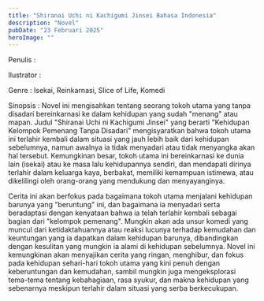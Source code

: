 ```yaml
---
title: "Shiranai Uchi ni Kachigumi Jinsei Bahasa Indonesia"
description: "Novel"
pubDate: "23 Februari 2025"
heroImage: ""
---
```


Penulis :

Ilustrator :

Genre : Isekai, Reinkarnasi, Slice of Life, Komedi

Sinopsis : Novel ini mengisahkan tentang seorang tokoh utama yang tanpa disadari bereinkarnasi ke dalam kehidupan yang sudah "menang" atau mapan. Judul "Shiranai Uchi ni Kachigumi Jinsei" yang berarti "Kehidupan Kelompok Pemenang Tanpa Disadari" mengisyaratkan bahwa tokoh utama ini terlahir kembali dalam situasi yang jauh lebih baik dari kehidupan sebelumnya, namun awalnya ia tidak menyadari atau tidak menyangka akan hal tersebut.  Kemungkinan besar, tokoh utama ini bereinkarnasi ke dunia lain (isekai) atau ke masa lalu kehidupannya sendiri, dan mendapati dirinya terlahir dalam keluarga kaya, berbakat, memiliki kemampuan istimewa, atau dikelilingi oleh orang-orang yang mendukung dan menyayanginya.

Cerita ini akan berfokus pada bagaimana tokoh utama menjalani kehidupan barunya yang "beruntung" ini, dan bagaimana ia menyadari serta beradaptasi dengan kenyataan bahwa ia telah terlahir kembali sebagai bagian dari "kelompok pemenang".  Mungkin akan ada unsur komedi yang muncul dari ketidaktahuannya atau reaksi lucunya terhadap kemudahan dan keuntungan yang ia dapatkan dalam kehidupan barunya, dibandingkan dengan kesulitan yang mungkin ia alami di kehidupan sebelumnya.  Novel ini kemungkinan akan menyajikan cerita yang ringan, menghibur, dan fokus pada kehidupan sehari-hari tokoh utama yang kini penuh dengan keberuntungan dan kemudahan, sambil mungkin juga mengeksplorasi tema-tema tentang kebahagiaan, rasa syukur, dan makna kehidupan yang sebenarnya meskipun terlahir dalam situasi yang serba berkecukupan.
